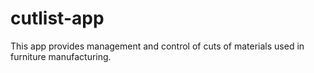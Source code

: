 # cutlist-app
This app provides management and control of cuts of materials used in furniture manufacturing.

